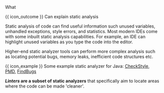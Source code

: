 <span id="title">What</span>

<span id="prereqs"></span>

<span id="outcomes">{{ icon_outcome }} Can explain static analysis</span>

<div id="body">

<box type="definition">

<include src="../../../common/definitions.md#def-static-analysis" />

</box>

Static analysis of code can find useful information such unused variables, unhandled exceptions, style errors, and statistics. Most modern IDEs come with some inbuilt static analysis capabilities. For example, an IDE can highlight unused variables as you type the code into the editor. 

Higher-end static analyzer tools can perform more complex analysis such as locating potential bugs, memory leaks, inefficient code structures etc.

<box>

{{ icon_example }} Some example static analyzer for Java: [CheckStyle](http://checkstyle.sourceforge.net/), [PMD](http://findbugs.sourceforge.net/), [FindBugs](https://pmd.github.io/)
</box>

**_Linters_ are a subset of static analyzers** that specifically aim to locate areas where the code can be made 'cleaner'.

</div>

<div id="extras">
</div>